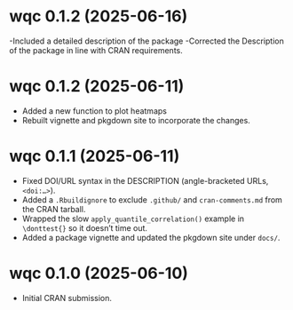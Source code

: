 # wqc 0.1.2 (2025-06-16)

-Included a detailed description of the package
-Corrected the Description of the package in line with CRAN requirements.

# wqc 0.1.2 (2025-06-11)

- Added a new function to plot heatmaps  
- Rebuilt vignette and pkgdown site to incorporate the changes.

# wqc 0.1.1 (2025-06-11)

- Fixed DOI/URL syntax in the DESCRIPTION (angle-bracketed URLs, `<doi:…>`).  
- Added a `.Rbuildignore` to exclude `.github/` and `cran-comments.md` from the CRAN tarball.  
- Wrapped the slow `apply_quantile_correlation()` example in `\donttest{}` so it doesn’t time out.  
- Added a package vignette and updated the pkgdown site under `docs/`.

# wqc 0.1.0 (2025-06-10)

- Initial CRAN submission.
